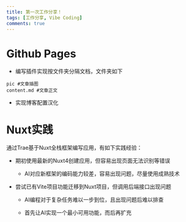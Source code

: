 ```yaml
---
title: 第一次工作分享！
tags: [工作分享, Vibe Coding]
comments: true
---
```


# Github Pages

- 编写插件实现按文件夹分隔文档，文件夹如下

```
pic #文章插图
content.md #文章正文
```

- 实现博客配置汉化

# Nuxt实践

通过Trae基于Nuxt全栈框架编写应用，有如下实践经验：

- 期初使用最新的Nuxt4创建应用，但容易出现页面无法识别等错误
  
  - AI对应新框架的编码能力较差，容易出现问题，尽量使用成熟技术

- 尝试已有Vite项目功能迁移到Nuxt项目，但调用后端接口出现问题
  
  - AI编程对于复杂任务难以一步到位，且出现问题后难以排查
  
  - 首先让AI实现一个最小可用功能，而后再扩充
